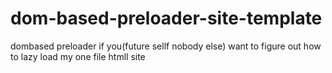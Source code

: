 # dom-based-preloader-site-template
dombased preloader if you(future sellf nobody else) want to figure out how to lazy load my one file htmll site 
